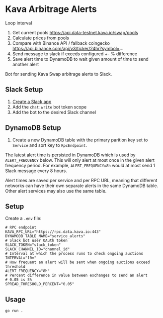 # Kava Arbitrage Alerts

Loop interval
1. Get current pools
   https://api.data-testnet.kava.io/swap/pools
2. Calculate prices from pools
3. Compare with Binance API / fallback coingecko
   https://api.binance.com/api/v3/ticker/24hr?symbol=...
4. Send message to slack if exeeds configured +- % difference
5. Save alert time to DynamoDB to wait given amount of time to send another alert

Bot for sending Kava Swap arbitrage alerts to Slack.

## Slack Setup

1. [Create a Slack app](https://api.slack.com/apps/new)
2. Add the `chat:write` bot token scope
3. Add the bot to the desired Slack channel

## DynamoDB Setup

1. Create a new DynamoDB table with the primary parition key set to `Service` and
   sort key to `RpcEndpoint`.

The latest alert time is persisted in DynamoDB which is used by
`ALERT_FREQUENCY` below. This will only alert at most once in the given alert
frequency period. For example, `ALERT_FREQUENCY=8h` would at most send 1 Slack
message every 8 hours.

Alert times are saved per service and per RPC URL, meaning that different
networks can have their own separate alerts in the same DynamoDB table. Other
alert services may also use the same table.

## Setup

Create a `.env` file:

```
# RPC endpoint
KAVA_RPC_URL="https://rpc.data.kava.io:443"
DYNAMODB_TABLE_NAME="service_alerts"
# Slack bot user OAuth token
SLACK_TOKEN="slack_token"
SLACK_CHANNEL_ID="channel_id"
# Interval at which the process runs to check ongoing auctions
INTERVAL="10m"
# How frequent an alert will be sent when ongoing auctions exceed threshold
ALERT_FREQUENCY="8h"
# Percent difference in value between exchanges to send an alert
# 0.05 is 5%
SPREAD_THRESHOLD_PERCENT="0.05"
```

## Usage

```
go run .
```

